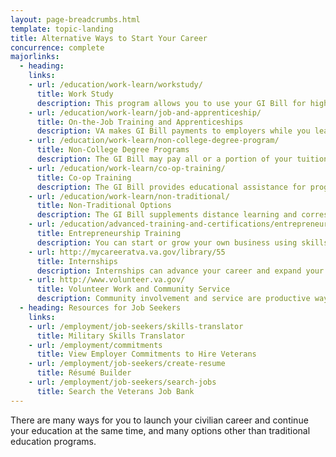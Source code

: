 ```yaml
---
layout: page-breadcrumbs.html
template: topic-landing
title: Alternative Ways to Start Your Career
concurrence: complete
majorlinks:
  - heading: 
    links:
    - url: /education/work-learn/workstudy/
      title: Work Study
      description: This program allows you to use your GI Bill for higher education while working for VA.
    - url: /education/work-learn/job-and-apprenticeship/
      title: On-the-Job Training and Apprenticeships
      description: VA makes GI Bill payments to employers while you learn a vocational trade through a certification course or union training. During this time, you may receive military housing allowance benefits.
    - url: /education/work-learn/non-college-degree-program/
      title: Non-College Degree Programs
      description: The GI Bill may pay all or a portion of your tuition, as well as providing a books and supplies stipend and a monthly housing allowance, while you get your training at an approved institution.
    - url: /education/work-learn/co-op-training/
      title: Co-op Training
      description: The GI Bill provides educational assistance for programs that require periods of work alternating with periods of full-time education.
    - url: /education/work-learn/non-traditional/
      title: Non-Traditional Options
      description: The GI Bill supplements distance learning and correspondence courses, which can be helpful if you need to attend some or all courses remotely because you are balancing work and education.
    - url: /education/advanced-training-and-certifications/entrepreneurship-training/
      title: Entrepreneurship Training
      description: You can start or grow your own business using skills you learned in the military in combination with business-management training. You may receive reimbursement through the GI Bill for approved entrepreneurship courses.
    - url: http://mycareeratva.va.gov/library/55
      title: Internships
      description: Internships can advance your career and expand your network while you further your education.
    - url: http://www.volunteer.va.gov/
      title: Volunteer Work and Community Service
      description: Community involvement and service are productive ways to network with civilians and open the door to future employment possibilities.
  - heading: Resources for Job Seekers
    links:
    - url: /employment/job-seekers/skills-translator
      title: Military Skills Translator
    - url: /employment/commitments
      title: View Employer Commitments to Hire Veterans
    - url: /employment/job-seekers/create-resume
      title: Résumé Builder
    - url: /employment/job-seekers/search-jobs
      title: Search the Veterans Job Bank
---
```


<div class="va-introtext">

There are many ways for you to launch your civilian career and continue your education at the same time, and many options other than traditional education programs.

</div>
